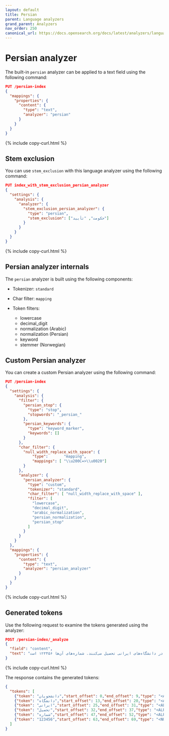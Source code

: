 ```yaml
---
layout: default
title: Persian
parent: Language analyzers
grand_parent: Analyzers
nav_order: 250
canonical_url: https://docs.opensearch.org/docs/latest/analyzers/language-analyzers/persian/
---
```


# Persian analyzer

The built-in `persian` analyzer can be applied to a text field using the following command:

```json
PUT /persian-index
{
  "mappings": {
    "properties": {
      "content": {
        "type": "text",
        "analyzer": "persian"
      }
    }
  }
}
```
{% include copy-curl.html %}

## Stem exclusion

You can use `stem_exclusion` with this language analyzer using the following command:

```json
PUT index_with_stem_exclusion_persian_analyzer
{
  "settings": {
    "analysis": {
      "analyzer": {
        "stem_exclusion_persian_analyzer": {
          "type": "persian",
          "stem_exclusion": ["حکومت", "تأیید"]
        }
      }
    }
  }
}
```
{% include copy-curl.html %}

## Persian analyzer internals

The `persian` analyzer is built using the following components:

- Tokenizer: `standard`

- Char filter: `mapping`

- Token filters:
  - lowercase
  - decimal_digit
  - normalization (Arabic)
  - normalization (Persian)
  - keyword
  - stemmer (Norwegian)

## Custom Persian analyzer

You can create a custom Persian analyzer using the following command:

```json
PUT /persian-index
{
  "settings": {
    "analysis": {
      "filter": {
        "persian_stop": {
          "type": "stop",
          "stopwords": "_persian_"
        },
        "persian_keywords": {
          "type": "keyword_marker",
          "keywords": []
        }
      },
      "char_filter": {
        "null_width_replace_with_space": {
            "type":       "mapping",
            "mappings": [ "\\u200C=>\\u0020"] 
        }
      },
      "analyzer": {
        "persian_analyzer": {
          "type": "custom",
          "tokenizer": "standard",
          "char_filter": [ "null_width_replace_with_space" ],
          "filter": [
            "lowercase",
            "decimal_digit",
            "arabic_normalization",
            "persian_normalization",
            "persian_stop"
          ]
        }
      }
    }
  },
  "mappings": {
    "properties": {
      "content": {
        "type": "text",
        "analyzer": "persian_analyzer"
      }
    }
  }
}
```
{% include copy-curl.html %}

## Generated tokens

Use the following request to examine the tokens generated using the analyzer:

```json
POST /persian-index/_analyze
{
  "field": "content",
  "text": "دانشجویان در دانشگاه‌های ایرانی تحصیل می‌کنند. شماره‌های آن‌ها ۱۲۳۴۵۶ است."
}
```
{% include copy-curl.html %}

The response contains the generated tokens:

```json
{
  "tokens": [
    {"token": "دانشجويان","start_offset": 0,"end_offset": 9,"type": "<ALPHANUM>","position": 0},
    {"token": "دانشگاه","start_offset": 13,"end_offset": 20,"type": "<ALPHANUM>","position": 2},
    {"token": "ايراني","start_offset": 25,"end_offset": 31,"type": "<ALPHANUM>","position": 4},
    {"token": "تحصيل","start_offset": 32,"end_offset": 37,"type": "<ALPHANUM>","position": 5},
    {"token": "شماره","start_offset": 47,"end_offset": 52,"type": "<ALPHANUM>","position": 8},
    {"token": "123456","start_offset": 63,"end_offset": 69,"type": "<NUM>","position": 12}
  ]
}
```